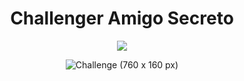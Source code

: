 <h1 align="center">Challenger Amigo Secreto</h1> 

<p align="center">
<img loading="lazy" src="http://img.shields.io/static/v1?label=STATUS&message=EM%20DESENVOLVIMENTO&color=GREEN&style=for-the-badge"/>
</p>


<div align="center">
  
![Challenge (760 x 160 px)](https://github.com/user-attachments/assets/83911114-42e6-4615-9804-55a7628ec901)

</div>
